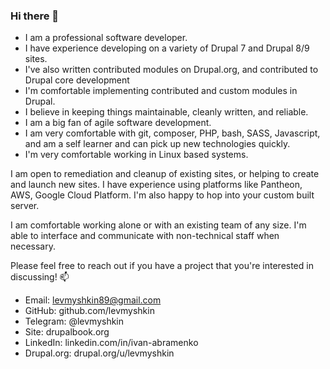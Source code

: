 ### Hi there 👋

- I am a professional software developer.
- I have experience developing on a variety of Drupal 7 and Drupal 8/9 sites.
- I've also written contributed modules on Drupal.org, and contributed to Drupal core development
- I'm comfortable implementing contributed and custom modules in Drupal.
- I believe in keeping things maintainable, cleanly written, and reliable.
- I am a big fan of agile software development.
- I am very comfortable with git, composer, PHP, bash, SASS, Javascript, and am a self learner and can pick up new technologies quickly.
- I'm very comfortable working in Linux based systems.

I am open to remediation and cleanup of existing sites, or helping to create and launch new sites. I have experience using platforms like Pantheon, AWS, Google Cloud Platform. I'm also happy to hop into your custom built server.

I am comfortable working alone or with an existing team of any size. I'm able to interface and communicate with non-technical staff when necessary.

Please feel free to reach out if you have a project that you're interested in discussing! 📫 

- Email: levmyshkin89@gmail.com
- GitHub: github.com/levmyshkin
- Telegram: @levmyshkin
- Site: drupalbook.org
- LinkedIn: linkedin.com/in/ivan-abramenko
- Drupal.org: drupal.org/u/levmyshkin

<!--
**levmyshkin/levmyshkin** is a ✨ _special_ ✨ repository because its `README.md` (this file) appears on your GitHub profile.

Here are some ideas to get you started:

- 🔭 I’m currently working on ...
- 🌱 I’m currently learning ...
- 👯 I’m looking to collaborate on ...
- 🤔 I’m looking for help with ...
- 💬 Ask me about ...
- 📫 How to reach me: ...
- 😄 Pronouns: ...
- ⚡ Fun fact: ...
-->
